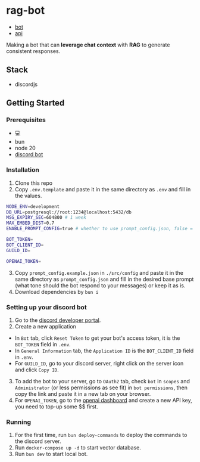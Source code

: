 # rag-bot

- [bot](https://github.com/seg-org/rag-bot)
- [api](https://github.com/seg-org/rag-api)

Making a bot that can **leverage chat context** with **RAG** to generate consistent responses.

## Stack

- discordjs

## Getting Started

### Prerequisites

- 💻
- bun
- node 20
- [discord bot](https://discordjs.guide/preparations/setting-up-a-bot-application.html#creating-your-bot)

### Installation

1. Clone this repo
2. Copy `.env.template` and paste it in the same directory as `.env` and fill in the values.

```bash
NODE_ENV=development
DB_URL=postgresql://root:1234@localhost:5432/db
MSG_EXPIRY_SEC=604800 # 1 week
MAX_EMBED_DIST=0.7
ENABLE_PROMPT_CONFIG=true # whether to use prompt_config.json, false = use default chatgpt tone

BOT_TOKEN=
BOT_CLIENT_ID=
GUILD_ID=

OPENAI_TOKEN=
```

3. Copy `prompt_config.example.json` in `./src/config` and paste it in the same directory as `prompt_config.json` and fill in the desired base prompt (what tone should the bot respond to your messages) or keep it as is.
4. Download dependencies by `bun i`

### Setting up your discord bot

1. Go to the [discord developer portal](https://discord.com/developers/applications).
2. Create a new application

- In `Bot` tab, click `Reset Token` to get your bot's access token, it is the `BOT_TOKEN` field in `.env`.
- In `General Information` tab, the `Application ID` is the `BOT_CLIENT_ID` field in `.env`.
- For `GUILD_ID`, go to your discord server, right click on the server icon and click `Copy ID`.

3. To add the bot to your server, go to `OAuth2` tab, check `bot` in `scopes` and `Administrator` (or less permissions as see fit) in `bot permissions`, then copy the link and paste it in a new tab on your browser.
4. For `OPENAI_TOKEN`, go to the [openai dashboard](https://platform.openai.com/account/api-keys) and create a new API key, you need to top-up some $$ first.

### Running

1. For the first time, run `bun deploy-commands` to deploy the commands to the discord server.
2. Run `docker-compose up -d` to start vector database.
3. Run `bun dev` to start local bot.
